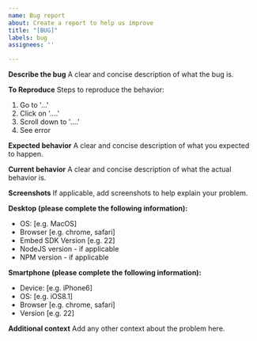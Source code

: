 ```yaml
---
name: Bug report
about: Create a report to help us improve
title: "[BUG]"
labels: bug
assignees: ''

---
```


**Describe the bug**
A clear and concise description of what the bug is.

**To Reproduce**
Steps to reproduce the behavior:
1. Go to '...'
2. Click on '....'
3. Scroll down to '....'
4. See error

**Expected behavior**
A clear and concise description of what you expected to happen.

**Current behavior**
A clear and concise description of what the actual behavior is.

**Screenshots**
If applicable, add screenshots to help explain your problem.

**Desktop (please complete the following information):**
 - OS: [e.g. MacOS]
 - Browser [e.g. chrome, safari]
 - Embed SDK Version [e.g. 22]
 - NodeJS version - if applicable
 - NPM version - if applicable

**Smartphone (please complete the following information):**
 - Device: [e.g. iPhone6]
 - OS: [e.g. iOS8.1]
 - Browser [e.g. chrome, safari]
 - Version [e.g. 22]

**Additional context**
Add any other context about the problem here.
